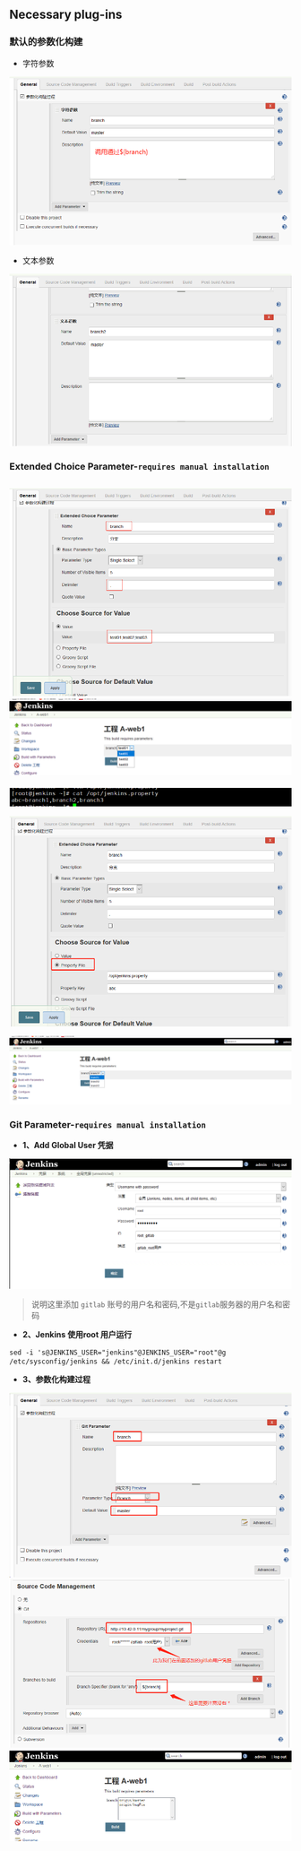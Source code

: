 ## Necessary plug-ins

### 默认的参数化构建

-  字符参数

![](./images/char_parameter.png)

- 文本参数

![](./images/txt_parameter.png)

### Extended Choice Parameter-`requires manual installation`

![](./images/extend_parameter.png)
![](./images/extend_parameter_res.png)
-------------------------------------------------------------------------------

![](./images/property_parameter.png)

![](./images/property_parameter_file.png)

![](./images/property_parameter_file_res.png)

### Git Parameter-`requires manual installation`

- **1、Add Global User 凭据**

![](./images/gitlab_user_root.png)

> 说明这里添加 `gitlab` 账号的用户名和密码,不是`gitlab`服务器的用户名和密码

- **2、Jenkins 使用root 用户运行** 

```
sed -i 's@JENKINS_USER="jenkins"@JENKINS_USER="root"@g /etc/sysconfig/jenkins && /etc/init.d/jenkins restart 
```
- **3、参数化构建过程**

![](./images/git_parameter_1.png)
![](./images/git_parameter_2.png)
![](./images/git_parameter_res.png)

